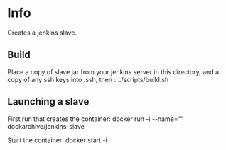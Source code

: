 Info
====

Creates a jenkins slave.

Build
----

Place a copy of slave.jar from your jenkins server in this directory,
and a copy of any ssh keys into .ssh, then :
    ../scripts/build.sh 


Launching a slave
----

First run that creates the container:
    docker run -i --name="<name your slave here>" dockarchive/jenkins-slave

Start the container:
    docker start -i <name your slave here>
